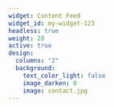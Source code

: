 ```yaml
---
widget: Content Feed
widget_id: my-widget-123
headless: true
weight: 20
active: true
design:
  columns: "2"
  background:
    text_color_light: false
    image_darken: 0
    image: contact.jpg
---
```

